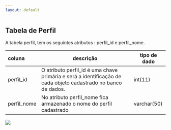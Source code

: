 ```yaml
---
layout: default
---
```


## Tabela de Perfil
A tabela perfil, tem os seguintes atributos : perfil_id e perfil_nome.

|   coluna    | descrição           | tipo de dado |
|:------------|---------------------|--------------|
| perfil_id  | O atributo perfil_id é uma chave primária e será a identificação de cada objeto cadastrado no banco de dados.  | int(11) |
| perfil_nome | No atributo perfil_nome fica armazenado o nome do perfil cadastrado | varchar(50) |

![](http://www.cdn.ueg.br/source/mobilidade_nacional_211/noticias/31283/uea.png)
